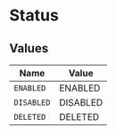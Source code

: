 # Status


## Values

| Name       | Value      |
| ---------- | ---------- |
| `ENABLED`  | ENABLED    |
| `DISABLED` | DISABLED   |
| `DELETED`  | DELETED    |